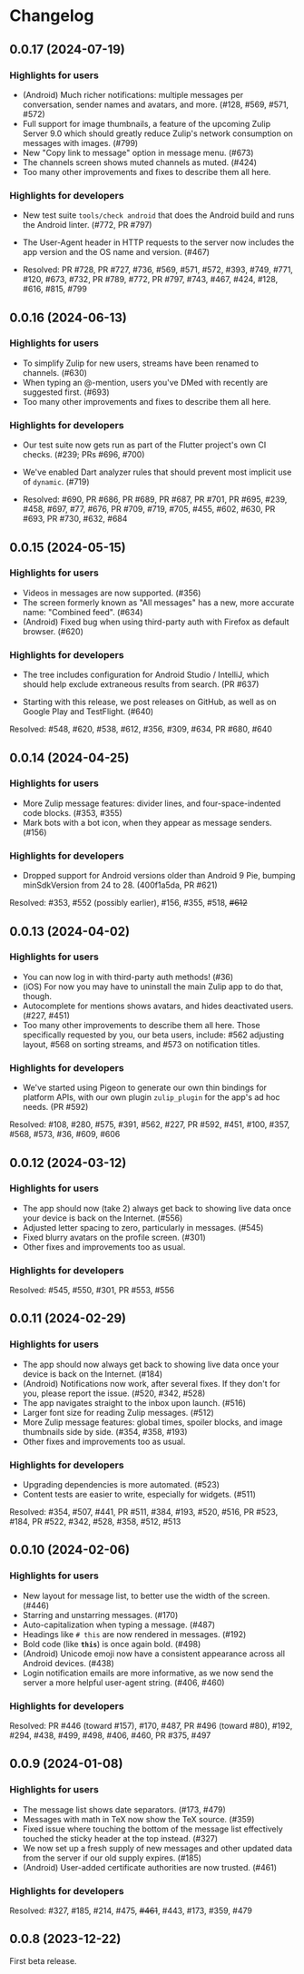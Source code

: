 # Changelog

## 0.0.17 (2024-07-19)

### Highlights for users

* (Android) Much richer notifications: multiple messages per
  conversation, sender names and avatars, and more. (#128, #569,
  #571, #572)
* Full support for image thumbnails, a feature of the upcoming Zulip Server
  9.0 which should greatly reduce Zulip's network consumption on messages
  with images. (#799)
* New "Copy link to message" option in message menu. (#673)
* The channels screen shows muted channels as muted. (#424)
* Too many other improvements and fixes to describe them all here.


### Highlights for developers

* New test suite `tools/check android` that does the Android
  build and runs the Android linter. (#772, PR #797)

* The User-Agent header in HTTP requests to the server now includes
  the app version and the OS name and version. (#467)

* Resolved: PR #728, PR #727, #736, #569, #571, #572, #393, #749,
  #771, #120, #673, #732, PR #789, #772, PR #797, #743, #467, #424,
  #128, #616, #815, #799


## 0.0.16 (2024-06-13)

### Highlights for users

* To simplify Zulip for new users, streams have been renamed to
  channels. (#630)
* When typing an @-mention, users you've DMed with recently are
  suggested first. (#693)
* Too many other improvements and fixes to describe them all here.


### Highlights for developers

* Our test suite now gets run as part of the Flutter project's
  own CI checks. (#239; PRs #696, #700)

* We've enabled Dart analyzer rules that should prevent most
  implicit use of `dynamic`. (#719)

* Resolved: #690, PR #686, PR #689, PR #687, PR #701, PR #695,
  #239, #458, #697, #77, #676, PR #709, #719, #705, #455, #602,
  #630, PR #693, PR #730, #632, #684


## 0.0.15 (2024-05-15)

### Highlights for users

* Videos in messages are now supported. (#356)
* The screen formerly known as "All messages" has a new,
  more accurate name: "Combined feed". (#634)
* (Android) Fixed bug when using third-party auth with Firefox as
  default browser. (#620)


### Highlights for developers

* The tree includes configuration for Android Studio / IntelliJ,
  which should help exclude extraneous results from search. (PR #637)

* Starting with this release, we post releases on GitHub, as well as
  on Google Play and TestFlight. (#640)

Resolved: #548, #620, #538, #612, #356, #309, #634, PR #680, #640


## 0.0.14 (2024-04-25)

### Highlights for users

* More Zulip message features: divider lines, and four-space-indented
  code blocks. (#353, #355)
* Mark bots with a bot icon, when they appear as message
  senders. (#156)


### Highlights for developers

* Dropped support for Android versions older than Android 9 Pie,
  bumping minSdkVersion from 24 to 28. (400f1a5da, PR #621)

Resolved: #353, #552 (possibly earlier), #156, #355, #518, ~~#612~~


## 0.0.13 (2024-04-02)

### Highlights for users

* You can now log in with third-party auth methods! (#36)
* (iOS) For now you may have to uninstall the main Zulip app to do
  that, though.
* Autocomplete for mentions shows avatars, and hides deactivated
  users. (#227, #451)
* Too many other improvements to describe them all here.  Those
  specifically requested by you, our beta users, include: #562
  adjusting layout, #568 on sorting streams, and #573 on notification
  titles.


### Highlights for developers

* We've started using Pigeon to generate our own thin bindings for
  platform APIs, with our own plugin `zulip_plugin` for the app's
  ad hoc needs. (PR #592)

Resolved: #108, #280, #575, #391, #562, #227, PR #592, #451, #100,
  #357, #568, #573, #36, #609, #606


## 0.0.12 (2024-03-12)

### Highlights for users

* The app should now (take 2) always get back to showing live data
  once your device is back on the Internet. (#556)
* Adjusted letter spacing to zero, particularly in messages. (#545)
* Fixed blurry avatars on the profile screen. (#301)
* Other fixes and improvements too as usual.


### Highlights for developers

Resolved: #545, #550, #301, PR #553, #556


## 0.0.11 (2024-02-29)

### Highlights for users

* The app should now always get back to showing live data once your
  device is back on the Internet. (#184)
* (Android) Notifications now work, after several fixes.  If they
  don't for you, please report the issue. (#520, #342, #528)
* The app navigates straight to the inbox upon launch. (#516)
* Larger font size for reading Zulip messages. (#512)
* More Zulip message features: global times, spoiler blocks,
  and image thumbnails side by side. (#354, #358, #193)
* Other fixes and improvements too as usual.


### Highlights for developers

* Upgrading dependencies is more automated. (#523)
* Content tests are easier to write, especially for widgets. (#511)

Resolved: #354, #507, #441, PR #511, #384, #193, #520, #516, PR #523,
  #184, PR #522, #342, #528, #358, #512, #513


## 0.0.10 (2024-02-06)

### Highlights for users

* New layout for message list, to better use the width of
  the screen. (#446)
* Starring and unstarring messages. (#170)
* Auto-capitalization when typing a message. (#487)
* Headings like `# this` are now rendered in messages. (#192)
* Bold code (like **`this`**) is once again bold. (#498)
* (Android) Unicode emoji now have a consistent appearance
  across all Android devices. (#438)
* Login notification emails are more informative, as we now
  send the server a more helpful user-agent string. (#406, #460)


### Highlights for developers

Resolved: PR #446 (toward #157), #170, #487, PR #496 (toward #80),
  #192, #294, #438, #499, #498, #406, #460, PR #375, #497


## 0.0.9 (2024-01-08)

### Highlights for users

* The message list shows date separators. (#173, #479)
* Messages with math in TeX now show the TeX source. (#359)
* Fixed issue where touching the bottom of the message list
  effectively touched the sticky header at the top instead. (#327)
* We now set up a fresh supply of new messages and other
  updated data from the server if our old supply expires. (#185)
* (Android) User-added certificate authorities are now trusted. (#461)


### Highlights for developers

Resolved: #327, #185, #214, #475, ~~#461~~, #443, #173, #359, #479


## 0.0.8 (2023-12-22)

First beta release.
